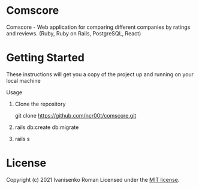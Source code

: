 # Comscore
Comscore - Web application for comparing different companies by ratings and reviews. (Ruby, Ruby on Rails, PostgreSQL, React)

# Getting Started
These instructions will get you a copy of the project up and running on your local machine

Usage
1. Clone the repository

   git clone https://github.com/ncr00t/comscore.git

2. rails db:create db:migrate

3. rails s

# License

Copyright (c) 2021 Ivanisenko Roman Licensed under the [MIT license](LICENSE).

